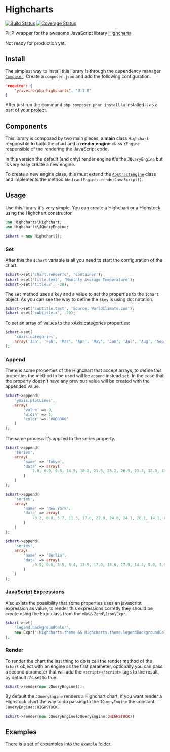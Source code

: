 Highcharts
==============

[![Build Status](https://travis-ci.org/yriveiro/php-highcharts.svg?branch=master)](https://travis-ci.org/yriveiro/php-highcharts)
[![Coverage Status](https://img.shields.io/coveralls/yriveiro/php-highcharts.svg)](https://coveralls.io/r/yriveiro/php-highcharts?branch=master)

PHP wrapper for the awesome JavaScript library [Highcharts](http://www.highcharts.com/)


Not ready for production yet.

Install
--------------

The simplest way to install this library is through the dependency manager [`Composer`](http://getcomposer.org). Create a ``composer.json`` and add the following configuration.

```json
"require": {
	"yriveiro/php-highcharts": "0.1.0"
}
```

After just run the command ``php composer.phar install`` to installed it as a part of your project.


Components
----------

This library is composed by two main pieces, a __main__ class ``Highchart`` responsible to build the chart and a __render engine__ class ``XEngine`` responsible of the rendering the JavaScript code.

In this version the default (and only) render engine it's the ``JQueryEngine`` but is very easy create a new engine.

To create a new engine class, this must extend the [`AbstractEngine`](https://github.com/yriveiro/php-highcharts/blob/master/src/Highcharts/AbstractEngine.php) class and implements the method ``AbstractEngine::renderJavaScript()``.


Usage
-----

Use this library it's very simple. You can create a Highchart or a Highstock using the Highchart constructor.

```php
use Highcharts\Highchart;
use Highcharts\JQueryEngine;

$chart = new Highchart();
```

### Set

After this the ``$chart`` variable is all you need to start the configuration of the chart.

```php
$chart->set('chart.renderTo', 'container');
$chart->set('title.text', 'Monthly Average Temperature');
$chart->set('title.x', -20);
```

The ``set`` method uses a key and a value to set the properties to the ``$chart`` object. As you can see the way to define the ``$key`` is using dot notation.

```php
$chart->set('subtitle.text', 'Source: WorldClimate.com');
$chart->set('subtitle.x', -20);
```

To set an array of values to the xAxis.categories properties:

```php
$chart->set(
	'xAxis.categories',
	array('Jan', 'Feb', 'Mar', 'Apr', 'May', 'Jun', 'Jul', 'Aug', 'Sep', 'Oct', 'Nov', 'Dec')
);
```

### Append

There is some properties of the Highchart that accept arrays, to define this properties the method to be used will be ``append`` instead ``set``. In the case that the property doesn't have any previous value will be created with the appended value.

```php
$chart->append(
	'yAxis.plotLines',
	array(
		'value' => 0,
		'width' => 1,
		'color' => '#808080'
	)
);
```

The same process it's applied to the series property.

```php
$chart->append(
	'series',
	array(
		'name' => 'Tokyo',
		'data' => array(
			7.0, 6.9, 9.5, 14.5, 18.2, 21.5, 25.2, 26.5, 23.3, 18.3, 13.9, 9.6,
		)
	)
);

$chart->append(
	'series',
	array(
		'name' => 'New York',
		'data' => array(
			-0.2, 0.8, 5.7, 11.3, 17.0, 22.0, 24.8, 24.1, 20.1, 14.1, 8.6, 2.5
		)
	)
);

$chart->append(
	'series',
	array(
		'name' => 'Berlin',
		'data' => array(
			-0.9, 0.6, 3.5, 8.4, 13.5, 17.0, 18.6, 17.9, 14.3, 9.0, 3.9, 1.0
		)
	)
);
```

### JavaScript Expressions

Also exists the possibility that some properties uses an javascript expression as value, to render this expressions corretly they should be create using the Expr class from the class `Zend\Json\Expr`.

```php
$chart->set(
	'legend.backgroundColor',
	new Expr('(Highcharts.theme && Highcharts.theme.legendBackgroundColor || "#FFFFFF")')
);
```

### Render

To render the chart the last thing to do is call the render method of the ``$chart`` object with an engine as the first parameter, optionally you can pass a second parameter that will add the ``<script></script>`` tags to the result, by default it's set to true.

```php
$chart->render(new JQueryEngine());
````

By default the ``JQueryEngine`` renders a Highchart chart, if you want render a Highstock chart the way to do passing to the ``JQueryEngine`` the constant ``JQueryEngine::HIGHSTOCK``.

```php
$chart->render(new JQueryEngine(JQueryEngine::HIGHSTOCK))
```

Examples
----

There is a set of expamples into the ``example`` folder.
